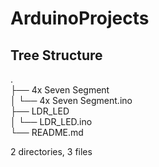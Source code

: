 # ArduinoProjects


## Tree Structure


.  
├── 4x Seven Segment  
│       └── 4x Seven Segment.ino  
├── LDR_LED  
│       └── LDR_LED.ino  
└── README.md  


2 directories, 3 files

